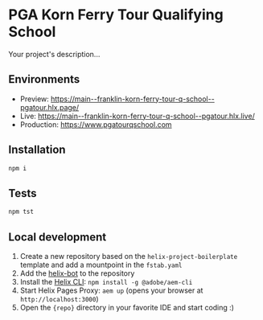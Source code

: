 # PGA Korn Ferry Tour Qualifying School
Your project's description...

## Environments
- Preview: https://main--franklin-korn-ferry-tour-q-school--pgatour.hlx.page/
- Live: https://main--franklin-korn-ferry-tour-q-school--pgatour.hlx.live/
- Production: https://www.pgatourqschool.com

## Installation

```sh
npm i
```

## Tests

```sh
npm tst
```

## Local development

1. Create a new repository based on the `helix-project-boilerplate` template and add a mountpoint in the `fstab.yaml`
1. Add the [helix-bot](https://github.com/apps/helix-bot) to the repository
1. Install the [Helix CLI](https://github.com/adobe/helix-cli): `npm install -g @adobe/aem-cli`
1. Start Helix Pages Proxy: `aem up` (opens your browser at `http://localhost:3000`)
1. Open the `{repo}` directory in your favorite IDE and start coding :)
